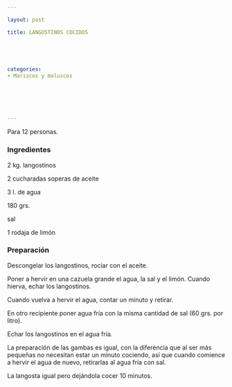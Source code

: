```yaml
---

layout: post

title: LANGOSTINOS COCIDOS





categories:
- Mariscos y moluscos






---
```


Para 12 personas.

<h3>Ingredientes</h3>

2 kg. langostinos

2 cucharadas soperas de aceite

3 l. de agua

180 grs.

sal

1 rodaja de limón

<h3>Preparación</h3>

Descongelar los langostinos, rociar con el aceite.

Poner a hervir en una cazuela grande el agua, la sal y el limón. Cuando hierva, echar los langostinos.

Cuando vuelva a hervir el agua, contar un minuto y retirar.

En otro recipiente poner agua fría con la misma cantidad de sal (60 grs. por litro).

Echar los langostinos en el agua fría.

La preparación de las gambas es igual, con la diferencia que al ser más pequeñas no necesitan estar un minuto cociendo, así que cuando comience a hervir el agua de nuevo, retirarlas al agua fría con sal.

La langosta igual pero dejándola cocer 10 minutos.

